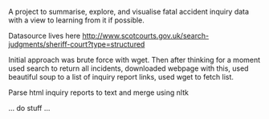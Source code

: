 A project to summarise, explore, and visualise fatal accident inquiry data with a view to learning from it if possible.

Datasource lives here http://www.scotcourts.gov.uk/search-judgments/sheriff-court?type=structured

Initial approach was brute force with wget. Then after thinking for a moment used search to return all incidents, downloaded webpage with this, used beautiful soup to a list of inquiry report links, used wget to fetch list.

Parse html inquiry reports to text and merge using nltk

... do stuff ...
